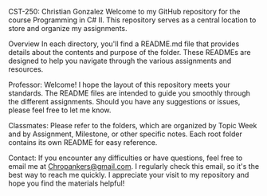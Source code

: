 CST-250: Christian Gonzalez
Welcome to my GitHub repository for the course Programming in C# II. This repository serves as a central location to store and organize my assignments.

Overview
In each directory, you'll find a README.md file that provides details about the contents and purpose of the folder. These READMEs are designed to help you navigate through the various assignments and resources.

Professor: 
Welcome! I hope the layout of this repository meets your standards. The README files are intended to guide you smoothly through the different assignments. Should you have any suggestions or issues, please feel free to let me know.

Classmates: Please refer to the folders, which are organized by Topic Week and by Assignment, Milestone, or other specific notes. Each root folder contains its own README for easy reference.

Contact:
If you encounter any difficulties or have questions, feel free to email me at Chropankers@gmail.com. I regularly check this email, so it's the best way to reach me quickly. I appreciate your visit to my repository and hope you find the materials helpful!

